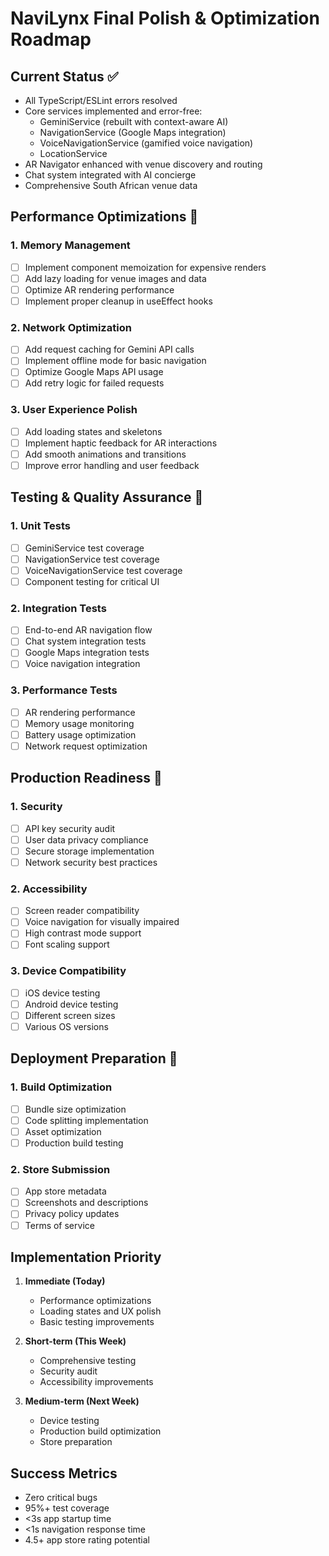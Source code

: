 # NaviLynx Final Polish & Optimization Roadmap

## Current Status ✅

- All TypeScript/ESLint errors resolved
- Core services implemented and error-free:
  - GeminiService (rebuilt with context-aware AI)
  - NavigationService (Google Maps integration)
  - VoiceNavigationService (gamified voice navigation)
  - LocationService
- AR Navigator enhanced with venue discovery and routing
- Chat system integrated with AI concierge
- Comprehensive South African venue data

## Performance Optimizations 🚀

### 1. Memory Management

- [ ] Implement component memoization for expensive renders
- [ ] Add lazy loading for venue images and data
- [ ] Optimize AR rendering performance
- [ ] Implement proper cleanup in useEffect hooks

### 2. Network Optimization

- [ ] Add request caching for Gemini API calls
- [ ] Implement offline mode for basic navigation
- [ ] Optimize Google Maps API usage
- [ ] Add retry logic for failed requests

### 3. User Experience Polish

- [ ] Add loading states and skeletons
- [ ] Implement haptic feedback for AR interactions
- [ ] Add smooth animations and transitions
- [ ] Improve error handling and user feedback

## Testing & Quality Assurance 🧪

### 1. Unit Tests

- [ ] GeminiService test coverage
- [ ] NavigationService test coverage
- [ ] VoiceNavigationService test coverage
- [ ] Component testing for critical UI

### 2. Integration Tests

- [ ] End-to-end AR navigation flow
- [ ] Chat system integration tests
- [ ] Google Maps integration tests
- [ ] Voice navigation integration

### 3. Performance Tests

- [ ] AR rendering performance
- [ ] Memory usage monitoring
- [ ] Battery usage optimization
- [ ] Network request optimization

## Production Readiness 📱

### 1. Security

- [ ] API key security audit
- [ ] User data privacy compliance
- [ ] Secure storage implementation
- [ ] Network security best practices

### 2. Accessibility

- [ ] Screen reader compatibility
- [ ] Voice navigation for visually impaired
- [ ] High contrast mode support
- [ ] Font scaling support

### 3. Device Compatibility

- [ ] iOS device testing
- [ ] Android device testing
- [ ] Different screen sizes
- [ ] Various OS versions

## Deployment Preparation 🚀

### 1. Build Optimization

- [ ] Bundle size optimization
- [ ] Code splitting implementation
- [ ] Asset optimization
- [ ] Production build testing

### 2. Store Submission

- [ ] App store metadata
- [ ] Screenshots and descriptions
- [ ] Privacy policy updates
- [ ] Terms of service

## Implementation Priority

1. **Immediate (Today)**
   - Performance optimizations
   - Loading states and UX polish
   - Basic testing improvements

2. **Short-term (This Week)**
   - Comprehensive testing
   - Security audit
   - Accessibility improvements

3. **Medium-term (Next Week)**
   - Device testing
   - Production build optimization
   - Store preparation

## Success Metrics

- Zero critical bugs
- 95%+ test coverage
- <3s app startup time
- <1s navigation response time
- 4.5+ app store rating potential
